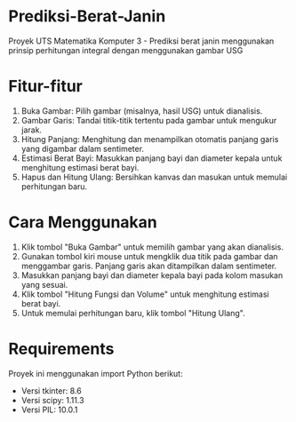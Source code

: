 # Prediksi-Berat-Janin
Proyek UTS Matematika Komputer 3 - Prediksi berat janin menggunakan prinsip perhitungan integral dengan menggunakan gambar  USG


# Fitur-fitur
1. Buka Gambar: Pilih gambar (misalnya, hasil USG) untuk dianalisis.
2. Gambar Garis: Tandai titik-titik tertentu pada gambar untuk mengukur jarak.
3. Hitung Panjang: Menghitung dan menampilkan otomatis panjang garis yang digambar dalam sentimeter.
4. Estimasi Berat Bayi: Masukkan panjang bayi dan diameter kepala untuk menghitung estimasi berat bayi.
5. Hapus dan Hitung Ulang: Bersihkan kanvas dan masukan untuk memulai perhitungan baru.

# Cara Menggunakan
1. Klik tombol "Buka Gambar" untuk memilih gambar yang akan dianalisis.
2. Gunakan tombol kiri mouse untuk mengklik dua titik pada gambar dan menggambar garis. Panjang garis akan ditampilkan dalam sentimeter.
3. Masukkan panjang bayi dan diameter kepala bayi pada kolom masukan yang sesuai.
4. Klik tombol "Hitung Fungsi dan Volume" untuk menghitung estimasi berat bayi.
5. Untuk memulai perhitungan baru, klik tombol "Hitung Ulang".

# Requirements
Proyek ini menggunakan import Python berikut:

- Versi tkinter: 8.6
- Versi scipy: 1.11.3
- Versi PIL: 10.0.1
